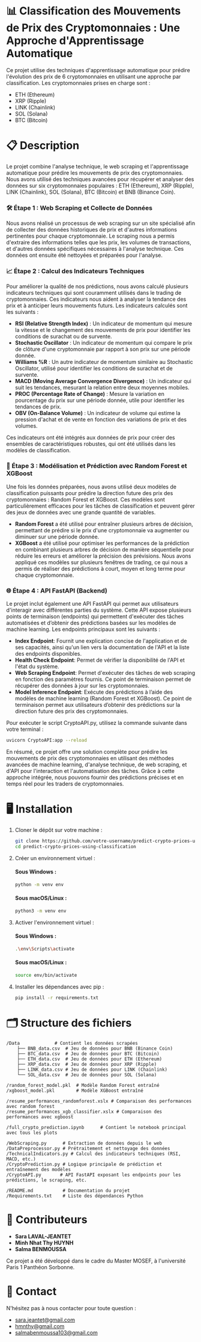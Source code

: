 # 📊 Classification des Mouvements de Prix des Cryptomonnaies : Une Approche d'Apprentissage Automatique

Ce projet utilise des techniques d'apprentissage automatique pour prédire l'évolution des prix de 6 cryptomonnaies en utilisant une approche par classification. Les cryptomonnaies prises en charge sont :

- ETH (Ethereum)
- XRP (Ripple)
- LINK (Chainlink)
- SOL (Solana)
- BTC (Bitcoin)

# 📋 Description
Le projet combine l'analyse technique, le web scraping et l'apprentissage automatique pour prédire les mouvements de prix des cryptomonnaies. Nous avons utilisé des techniques avancées pour récupérer et analyser des données sur six cryptomonnaies populaires : ETH (Ethereum), XRP (Ripple), LINK (Chainlink), SOL (Solana), BTC (Bitcoin) et BNB (Binance Coin).

### 🛠️ Étape 1 : Web Scraping et Collecte de Données
  
Nous avons réalisé un processus de web scraping sur un site spécialisé afin de collecter des données historiques de prix et d'autres informations pertinentes pour chaque cryptomonnaie. Le scraping nous a permis d'extraire des informations telles que les prix, les volumes de transactions, et d'autres données spécifiques nécessaires à l'analyse technique. Ces données ont ensuite été nettoyées et préparées pour l'analyse.

### 📈 Étape 2 : Calcul des Indicateurs Techniques
  
Pour améliorer la qualité de nos prédictions, nous avons calculé plusieurs indicateurs techniques qui sont couramment utilisés dans le trading de cryptomonnaies. Ces indicateurs nous aident à analyser la tendance des prix et à anticiper leurs mouvements futurs. Les indicateurs calculés sont les suivants :

- **RSI (Relative Strength Index)** : Un indicateur de momentum qui mesure la vitesse et le changement des mouvements de prix pour identifier les conditions de surachat ou de survente.
- **Stochastic Oscillator** : Un indicateur de momentum qui compare le prix de clôture d'une cryptomonnaie par rapport à son prix sur une période donnée.
- **Williams %R** : Un autre indicateur de momentum similaire au Stochastic Oscillator, utilisé pour identifier les conditions de surachat et de survente.
- **MACD (Moving Average Convergence Divergence)** : Un indicateur qui suit les tendances, mesurant la relation entre deux moyennes mobiles.
- **PROC (Percentage Rate of Change)** : Mesure la variation en pourcentage du prix sur une période donnée, utile pour identifier les tendances de prix.
- **OBV (On-Balance Volume)** : Un indicateur de volume qui estime la pression d'achat et de vente en fonction des variations de prix et des volumes.

Ces indicateurs ont été intégrés aux données de prix pour créer des ensembles de caractéristiques robustes, qui ont été utilisés dans les modèles de classification.

### 🤖 Étape 3 : Modélisation et Prédiction avec Random Forest et XGBoost
Une fois les données préparées, nous avons utilisé deux modèles de classification puissants pour prédire la direction future des prix des cryptomonnaies : Random Forest et XGBoost. Ces modèles sont particulièrement efficaces pour les tâches de classification et peuvent gérer des jeux de données avec une grande quantité de variables.

- **Random Forest** a été utilisé pour entraîner plusieurs arbres de décision, permettant de prédire si le prix d'une cryptomonnaie va augmenter ou diminuer sur une période donnée.
- **XGBoost** a été utilisé pour optimiser les performances de la prédiction en combinant plusieurs arbres de décision de manière séquentielle pour réduire les erreurs et améliorer la précision des prévisions.
Nous avons appliqué ces modèles sur plusieurs fenêtres de trading, ce qui nous a permis de réaliser des prédictions à court, moyen et long terme pour chaque cryptomonnaie.

### 🌐 Étape 4 : API FastAPI (Backend)
Le projet inclut également une API FastAPI qui permet aux utilisateurs d'interagir avec différentes parties du système. Cette API expose plusieurs points de terminaison (endpoints) qui permettent d'exécuter des tâches automatisées et d’obtenir des prédictions basées sur les modèles de machine learning. Les endpoints principaux sont les suivants :

- **Index Endpoint**: Fournit une explication concise de l'application et de ses capacités, ainsi qu'un lien vers la documentation de l'API et la liste des endpoints disponibles.
- **Health Check Endpoint**: Permet de vérifier la disponibilité de l'API et l'état du système.
- **Web Scraping Endpoint**: Permet d'exécuter des tâches de web scraping en fonction des paramètres fournis. Ce point de terminaison permet de récupérer des données à jour sur les cryptomonnaies.
- **Model Inference Endpoint**: Exécute des prédictions à l’aide des modèles de machine learning (Random Forest et XGBoost). Ce point de terminaison permet aux utilisateurs d’obtenir des prédictions sur la direction future des prix des cryptomonnaies.

Pour exécuter le script CryptoAPI.py, utilisez la commande suivante dans votre terminal :
   ```bash
   uvicorn CryptoAPI:app --reload
   ```

En résumé, ce projet offre une solution complète pour prédire les mouvements de prix des cryptomonnaies en utilisant des méthodes avancées de machine learning, d'analyse technique, de web scraping, et d'API pour l'interaction et l'automatisation des tâches. Grâce à cette approche intégrée, nous pouvons fournir des prédictions précises et en temps réel pour les traders de cryptomonnaies.

# 🖥️ Installation

1. Cloner le dépôt sur votre machine :
   
   ```bash
   git clone https://github.com/votre-username/predict-crypto-prices-using-classification.git
   cd predict-crypto-prices-using-classification
   ```

2. Créer un environnement virtuel :
   #### Sous Windows :
         
   ```bash
   python -m venv env
   ```
   #### Sous macOS/Linux :
         
   ```bash
   python3 -m venv env
   ```
3. Activer l'environnement virtuel :

   #### Sous Windows :
   
   ```bash
   .\env\Scripts\activate
   ```
   #### Sous macOS/Linux :
   
   ```bash
   source env/bin/activate
   ```

4. Installer les dépendances avec pip :
   
   ```bash
   pip install -r requirements.txt
   ```
# 🗂️ Structure des fichiers
``` 
/Data             # Contient les données scrapées
    ├── BNB_data.csv  # Jeu de données pour BNB (Binance Coin)
    ├── BTC_data.csv  # Jeu de données pour BTC (Bitcoin)
    ├── ETH_data.csv  # Jeu de données pour ETH (Ethereum)
    ├── XRP_data.csv  # Jeu de données pour XRP (Ripple)
    ├── LINK_data.csv # Jeu de données pour LINK (Chainlink)
    └── SOL_data.csv  # Jeu de données pour SOL (Solana)

/random_forest_model.pkl  # Modèle Random Forest entraîné
/xgboost_model.pkl        # Modèle XGBoost entraîné

/resume_performances_randomforest.xslx # Comparaison des performances avec random forest
/resume_performances_xgb_classifier.xslx # Comparaison des performances avec xgboost

/full_crypto_prediction.ipynb      # Contient le notebook principal avec tous les plots

/WebScraping.py      # Extraction de données depuis le web
/DataPreprocessor.py # Prétraitement et nettoyage des données
/TechnicalIndicators.py # Calcul des indicateurs techniques (RSI, MACD, etc.)
/CryptoPrediction.py # Logique principale de prédiction et entraînement des modèles
/CryptoAPI.py       # API FastAPI exposant les endpoints pour les prédictions, le scraping, etc.

/README.md           # Documentation du projet
/Requirements.txt    # Liste des dépendances Python
```
# 👥 Contributeurs

- **Sara LAVAL-JEANTET**
- **Minh Nhat Thy HUYNH**
- **Salma BENMOUSSA**

Ce projet a été développé dans le cadre du Master MOSEF, à l'université Paris 1 Panthéon Sorbonne.

# 📩 Contact

N'hésitez pas à nous contacter pour toute question :

- sara.jeantet@gmail.com
- hmnthy@gmail.com
- salmabenmoussa103@gmail.com 

